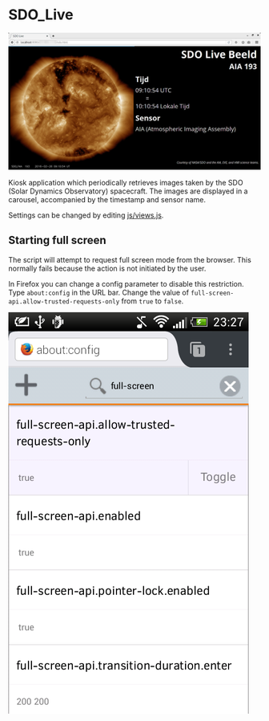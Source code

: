 SDO_Live
========

![](doc/screenshot.png)

Kiosk application which periodically retrieves images taken by the SDO (Solar
Dynamics Observatory) spacecraft. The images are displayed in a carousel,
accompanied by the timestamp and sensor name.

Settings can be changed by editing [js/views.js](static/js/views.js).

Starting full screen
--------------------

The script will attempt to request full screen mode from the browser. This normally fails because the action is not initiated by the user.

In Firefox you can change a config parameter to disable this restriction.
Type `about:config` in the URL bar. Change the value of `full-screen-api.allow-trusted-requests-only` from `true` to `false`.

![Firefox Config Editor](doc/firefox_fullscreen_setting.png)
